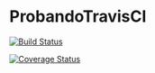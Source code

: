 # ProbandoTravisCI

[![Build Status](https://travis-ci.org/mariano-dagostino/ProbandoTravisCI.svg?branch=master)](https://travis-ci.org/mariano-dagostino/ProbandoTravisCI)

[![Coverage Status](https://coveralls.io/repos/github/mariano-dagostino/ProbandoTravisCI/badge.svg?branch=master)](https://coveralls.io/github/mariano-dagostino/ProbandoTravisCI?branch=master)
